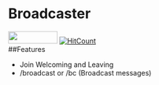 # Broadcaster 

[<img src="https://img.shields.io/badge/Discord-join-697EC4.svg" width="100" height="25" />](https://discord.gg/tP7jWqG)
[![HitCount](http://hits.dwyl.com/imwood04/BroadCaster.svg)](http://hits.dwyl.com/imwood04/BroadCaster)
<br>
##Features
- Join Welcoming and Leaving
- /broadcast or /bc (Broadcast messages)